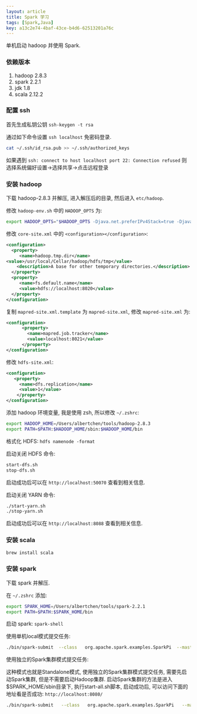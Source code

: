 ```yaml
---
layout: article
title: Spark 学习
tags: [Spark,Java]
key: a13c2e74-4baf-43ce-b4d6-62513201a76c
---
```


单机启动 hadoop 并使用 Spark. 

### 依赖版本

1. hadoop   2.8.3
2. spark 2.2.1
3. jdk 1.8
4. scala 2.12.2

### 配置 ssh

首先生成私钥公钥 `ssh-keygen -t rsa`

通过如下命令设置 `ssh localhost` 免密码登录. 

```bash
cat ~/.ssh/id_rsa.pub >> ~/.ssh/authorized_keys
```

如果遇到 `ssh: connect to host localhost port 22: Connection refused` 则选择系统偏好设置->选择共享->点击远程登录

### 安装 hadoop

下载 hadoop-2.8.3 并解压, 进入解压后的目录, 然后进入 `etc/hadoop`. 

修改 `hadoop-env.sh` 中的 `HADOOP_OPTS` 为:

```bash
export HADOOP_OPTS="$HADOOP_OPTS -Djava.net.preferIPv4Stack=true -Djava.security.krb5.realm= -Djava.security.krb5.kdc="
```

修改 `core-site.xml` 中的 `<configuration></configuration>`:

```xml
<configuration>
  <property>
     <name>hadoop.tmp.dir</name>
<value>/usr/local/Cellar/hadoop/hdfs/tmp</value>
    <description>A base for other temporary directories.</description>
  </property>
  <property>
     <name>fs.default.name</name>
     <value>hdfs://localhost:8020</value>
  </property>
</configuration>
```

复制 `mapred-site.xml.template` 为 `mapred-site.xml`, 修改 `mapred-site.xml` 为:

```xml
<configuration>
      <property>
        <name>mapred.job.tracker</name>
        <value>localhost:8021</value>
      </property>
</configuration>
```

修改 `hdfs-site.xml`:

```xml
<configuration>
   <property>
     <name>dfs.replication</name>
     <value>1</value>
    </property>
</configuration>
```

添加 hadoop 环境变量, 我是使用 zsh, 所以修改 `~/.zshrc`:

```bash
export HADOOP_HOME=/Users/albertchen/tools/hadoop-2.8.3
export PATH=$PATH:$HADOOP_HOME/sbin:$HADOOP_HOME/bin
```

格式化 HDFS: `hdfs namenode -format`

启动关闭 HDFS 命令:

```bash
start-dfs.sh          
stop-dfs.sh
```

启动成功后可以在 `http://localhost:50070` 查看到相关信息. 

启动关闭 YARN 命令:

```bash
./start-yarn.sh        
./stop-yarn.sh
```

启动成功后可以在 `http://localhost:8088` 查看到相关信息. 

### 安装 scala

```bash
brew install scala
```

### 安装 spark

下载 spark 并解压. 

在 `~/.zshrc` 添加:

```bash
export SPARK_HOME=/Users/albertchen/tools/spark-2.2.1
export PATH=$PATH:$SPARK_HOME/bin
```

启动 spark: `spark-shell`

使用单机local模式提交任务:

```bash
./bin/spark-submit  --class   org.apache.spark.examples.SparkPi  --master   local  examples/jars/spark-examples_2.11-2.2.1.jar
```

使用独立的Spark集群模式提交任务:

这种模式也就是Standalone模式, 使用独立的Spark集群模式提交任务, 需要先启动Spark集群, 但是不需要启动Hadoop集群. 启动Spark集群的方法是进入$SPARK_HOME/sbin目录下, 执行start-all.sh脚本, 启动成功后, 可以访问下面的地址看是否成功: `http://localhost:8080/`

```bash
./bin/spark-submit   --class   org.apache.spark.examples.SparkPi   --master   spark://192.168.27.143:7077   examples/jars/spark-examples_2.11-2.1.1.jar 
```
